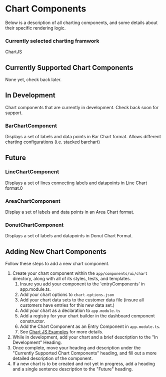 # Chart Components
Below is a description of all charting components, and some details about their
specific rendering logic.

### Currently selected charting framwork
ChartJS

## Currently Supported Chart Components
None yet, check back later.

## In Development
Chart components that are currently in development. Check back soon for support.

### BarChartComponent
Displays a set of labels and data points in Bar Chart format.
Allows different charting configurations (i.e. stacked barchart)

## Future
### LineChartComponent
Displays a set of lines connecting labels and datapoints in Line Chart format.0

### AreaChartComponent
Display a set of labels and data points in an Area Chart format.

### DonutChartComponent
Displays a set of labels and datapoints in Donut Chart Format.

## Adding New Chart Components
Follow these steps to add a new chart component.


1. Create your chart component within the `app/components/ui/chart` directory, along with all of its styles, tests, and templates.
    1. Insure you add your component to the 'entryComponents' in app.module.ts.
    2. Add your chart options to `chart-options.json`
    3. Add your chart data sets to the customer data file (insure all customers have entries for this new data set.)
    4. Add your chart as a declaration to `app.module.ts`
    5. Add a registry for your chart builder in the dashboard component constructor.
    6. Add the Chart Component as an Entry Component in `app.module.ts`.
    7. See [Chart JS Examples](http://www.chartjs.org/samples/latest/) for more details.
2. While in development, add your chart and a brief description to the "In Development" Heading.
3. Once complete, move your heading and description under the "Currently Supported Chart Components" heading, and fill out a more detailed description of the component.
4. If a new chart is to be created and not yet in progress, add a heading and a single sentence description to the "Future" heading.
